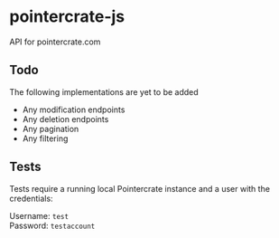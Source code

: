 # pointercrate-js

API for pointercrate.com

## Todo

The following implementations are yet to be added

* Any modification endpoints
* Any deletion endpoints
* Any pagination
* Any filtering

## Tests

Tests require a running local Pointercrate instance and a user with the credentials:

Username: `test`  
Password: `testaccount`
